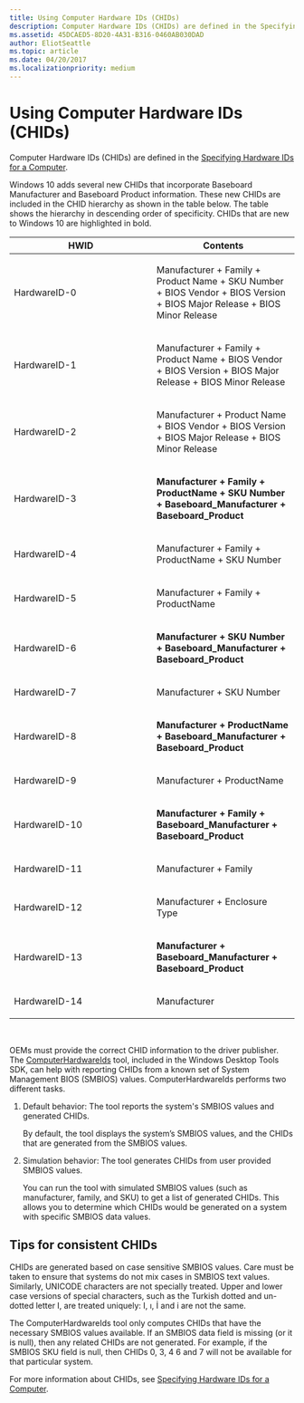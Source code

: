 ```yaml
---
title: Using Computer Hardware IDs (CHIDs)
description: Computer Hardware IDs (CHIDs) are defined in the Specifying Hardware IDs for a Computer.
ms.assetid: 45DCAED5-8D20-4A31-B316-0460AB030DAD
author: EliotSeattle
ms.topic: article
ms.date: 04/20/2017
ms.localizationpriority: medium
---
```


# Using Computer Hardware IDs (CHIDs)


Computer Hardware IDs (CHIDs) are defined in the [Specifying Hardware IDs for a Computer](https://msdn.microsoft.com/windows/hardware/drivers/install/specifying-hardware-ids-for-a-computer).

Windows 10 adds several new CHIDs that incorporate Baseboard Manufacturer and Baseboard Product information. These new CHIDs are included in the CHID hierarchy as shown in the table below. The table shows the hierarchy in descending order of specificity. CHIDs that are new to Windows 10 are highlighted in bold.

<table>
<colgroup>
<col width="50%" />
<col width="50%" />
</colgroup>
<thead>
<tr class="header">
<th>HWID</th>
<th>Contents</th>
</tr>
</thead>
<tbody>
<tr class="odd">
<td><p>HardwareID-0</p></td>
<td><p>Manufacturer + Family + Product Name + SKU Number + BIOS Vendor + BIOS Version + BIOS Major Release + BIOS Minor Release</p></td>
</tr>
<tr class="even">
<td><p>HardwareID-1</p></td>
<td><p>Manufacturer + Family + Product Name + BIOS Vendor + BIOS Version + BIOS Major Release + BIOS Minor Release</p></td>
</tr>
<tr class="odd">
<td><p>HardwareID-2</p></td>
<td><p>Manufacturer + Product Name + BIOS Vendor + BIOS Version + BIOS Major Release + BIOS Minor Release</p></td>
</tr>
<tr class="even">
<td><p>HardwareID-3</p></td>
<td><p><strong>Manufacturer + Family + ProductName + SKU Number + Baseboard_Manufacturer + Baseboard_Product</strong></p></td>
</tr>
<tr class="odd">
<td><p>HardwareID-4</p></td>
<td><p>Manufacturer + Family + ProductName + SKU Number</p></td>
</tr>
<tr class="even">
<td><p>HardwareID-5</p></td>
<td><p>Manufacturer + Family + ProductName</p></td>
</tr>
<tr class="odd">
<td><p>HardwareID-6</p></td>
<td><p><strong>Manufacturer + SKU Number + Baseboard_Manufacturer + Baseboard_Product</strong></p></td>
</tr>
<tr class="even">
<td><p>HardwareID-7</p></td>
<td><p>Manufacturer + SKU Number</p></td>
</tr>
<tr class="odd">
<td><p>HardwareID-8</p></td>
<td><p><strong>Manufacturer + ProductName + Baseboard_Manufacturer + Baseboard_Product</strong></p></td>
</tr>
<tr class="even">
<td><p>HardwareID-9</p></td>
<td><p>Manufacturer + ProductName</p></td>
</tr>
<tr class="odd">
<td><p>HardwareID-10</p></td>
<td><p><strong>Manufacturer + Family + Baseboard_Manufacturer + Baseboard_Product</strong></p></td>
</tr>
<tr class="even">
<td><p>HardwareID-11</p></td>
<td><p>Manufacturer + Family</p></td>
</tr>
<tr class="odd">
<td><p>HardwareID-12</p></td>
<td><p>Manufacturer + Enclosure Type</p></td>
</tr>
<tr class="even">
<td><p>HardwareID-13</p></td>
<td><p><strong>Manufacturer + Baseboard_Manufacturer + Baseboard_Product</strong></p></td>
</tr>
<tr class="odd">
<td><p>HardwareID-14</p></td>
<td><p>Manufacturer</p></td>
</tr>
</tbody>
</table>

 

OEMs must provide the correct CHID information to the driver publisher. The [ComputerHardwareIds](https://msdn.microsoft.com/library/windows/hardware/ff543505) tool, included in the Windows Desktop Tools SDK, can help with reporting CHIDs from a known set of System Management BIOS (SMBIOS) values. ComputerHardwareIds performs two different tasks.

1.  Default behavior: The tool reports the system's SMBIOS values and generated CHIDs.

    By default, the tool displays the system’s SMBIOS values, and the CHIDs that are generated from the SMBIOS values.

2.  Simulation behavior: The tool generates CHIDs from user provided SMBIOS values.

    You can run the tool with simulated SMBIOS values (such as manufacturer, family, and SKU) to get a list of generated CHIDs. This allows you to determine which CHIDs would be generated on a system with specific SMBIOS data values.

## <span id="Tips_for_consistent_CHIDs"></span><span id="tips_for_consistent_chids"></span><span id="TIPS_FOR_CONSISTENT_CHIDS"></span>Tips for consistent CHIDs


CHIDs are generated based on case sensitive SMBIOS values. Care must be taken to ensure that systems do not mix cases in SMBIOS text values. Similarly, UNICODE characters are not specially treated. Upper and lower case versions of special characters, such as the Turkish dotted and un-dotted letter I, are treated uniquely: I, ı, İ and i are not the same.

The ComputerHardwareIds tool only computes CHIDs that have the necessary SMBIOS values available. If an SMBIOS data field is missing (or it is null), then any related CHIDs are not generated. For example, if the SMBIOS SKU field is null, then CHIDs 0, 3, 4 6 and 7 will not be available for that particular system.

For more information about CHIDs, see [Specifying Hardware IDs for a Computer](https://docs.microsoft.com/windows-hardware/drivers/install/specifying-hardware-ids-for-a-computer).

 

 





